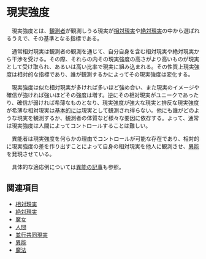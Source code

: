 # 現実強度

　現実強度とは、[観測者](0304人間.md)が観測しうる現実が[相対現実](0301相対現実.md)や[絶対現実](0302絶対現実.md)の中から選ばれるうえで、その基準となる指標である。

　通常相対現実は観測者の観測を通じて、自分自身を含む相対現実や絶対現実から干渉を受ける。その際、それらの内その現実強度の高さがより高いものが現実として受け取られ、あるいは高い比率で現実に組み込まれる。その性質上現実強度は相対的な指標であり、誰が観測するかによってその現実強度は変化する。

　現実強度は似た相対現実が多ければ多いほど強め合い、また現実のイメージや確信が強ければ強いほどその強度は増す。逆にその相対現実がユニークであったり、確信が弱ければ希薄なものとなり、現実強度が強大な現実と排反な現実強度が希薄な相対現実は[基本的には](0307並行共同現実.md)現実として観測され得らない。他にも誰がどのような現実を観測するか、観測者の体質など様々な要因に依存する。よって、通常は現実強度は人間によってコントロールすることは難しい。

　異能者は現実強度を何らかの理由でコントロールが可能な存在であり、相対的に現実強度の差を作り出すことによって自身の相対現実を他人に観測させ、[異能](../異能用語/0001異能.md)を発現させている。

　具体的な適応例については[異能の記事](../異能用語/0001異能.md)も参照。

## 関連項目

- [相対現実](0301相対現実.md)
- [絶対現実](0302絶対現実.md)
- [魔女](0204魔女.md)
- [人間](0304人間.md)
- [並行共同現実](0307並行共同現実.md)
- [異能](../異能用語/0001異能.md)
- [魔法](../異能用語/0002魔法.md)